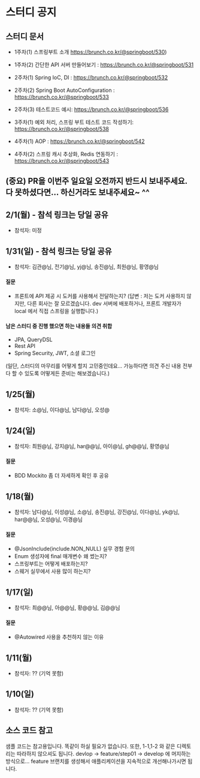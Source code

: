 # 스터디 공지



## 스터디 문서

- 1주차(1) 스프링부트 소개 https://brunch.co.kr/@springboot/530)
- 1주차(2) 간단한 API 서버 만들어보기 : https://brunch.co.kr/@springboot/531

- 2주차(1) Spring IoC, DI : https://brunch.co.kr/@springboot/532
- 2주차(2) Spring Boot AutoConfiguration : https://brunch.co.kr/@springboot/533
- 2주차(3) 테스트코드 예시: https://brunch.co.kr/@springboot/536

- 3주차(1) 예외 처리, 스프링 부트 테스트 코드 작성하기: https://brunch.co.kr/@springboot/538

- 4주차(1) AOP : https://brunch.co.kr/@springboot/542
- 4주차(2) 스프링 캐시 추상화, Redis 연동하기 : https://brunch.co.kr/@springboot/543


## (중요) PR을 이번주 일요일 오전까지 반드시 보내주세요. 다 못하셨다면... 하신거라도 보내주세요~ ^^


## 2/1(월) - 참석 링크는 당일 공유
- 참석자: 미정

## 1/31(일) - 참석 링크는 당일 공유
- 참석자: 김관@님, 전기@님, yj@님, 송진@님, 최원@님, 황영@님

#### 질문 
  - 프론트에 API 제공 시 도커를 사용해서 전달하는지? (답변 : 저는 도커 사용하지 않지만, 다른 회사는 잘 모르겠습니다. dev 서버에 배포하거나, 프론트 개발자가 local 에서 직접 스프링을 실행합니다.)
  
#### 남은 스터디 중 진행 했으면 하는 내용들 의견 취합
  - JPA, QueryDSL
  - Rest API
  - Spring Security, JWT, 소셜 로그인

(일단, 스터디의 마무리를 어떻게 할지 고민중인데요... 가능하다면 의견 주신 내용 전부 다 할 수 있도록 어떻게든 준비는 해보겠습니다.)
  

## 1/25(월) 
- 참석자: 소@님, 이다@님, 남다@님, 오성@ 

## 1/24(일)  
- 참석자: 최원@님, 강지@님, har@@님, 아이@님, gh@@님, 황영@님
#### 질문 
  - BDD Mockito 좀 더 자세하게 확인 후 공유
  

## 1/18(월) 
- 참석자: 남다@님, 이성@님, 소@님, 송진@님, 강진@님, 이다@님, yk@님, har@@님, 오성@님, 이경@님
#### 질문
  - @JsonInclude(include.NON_NULL) 실무 경험 문의
  - Enum 생성자에 final 매개변수 왜 썼는지?
  - 스프링부트는 어떻게 배포하는지?
  - 스웨거 실무에서 사용 많이 하는지?

## 1/17(일) 
- 참석자: 최@@님, 아@@님, 황@@님, 김@@님
#### 질문
  - @Autowired 사용을 추천하지 않는 이유

## 1/11(월) 
- 참석자: ?? (기억 못함)

## 1/10(일) 
- 참석자: ?? (기억 못함)


## 소스 코드 참고

샘플 코드는 참고용입니다. 똑같이 하실 필요가 없습니다. 또한, 1-1,1-2 와 같은 디렉토리는 따라하지 않으셔도 됩니다. devlop -> feature/step01 -> develop 에 머지하는 방식으로... feature 브랜치를 생성해서 애플리케이션을 지속적으로 개선해나가시면 됩니다. 
